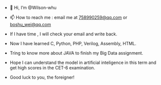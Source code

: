 - 👋 Hi, I’m @Wilson-whu
- 📫 How to reach me : email me at 758990259@qq.com or boshu_wei@qq.com
- If I have time , I will check your email and write back.

- Now I have learned C, Python, PHP, Verilog, Assembly, HTML.
- Tring to know more about JAVA to finish my Big Data assignment.
- Hope I can understand the model in artificial inteligence in this term and get high scores in the CET-6 examination.
- Good luck to you, the foreigner!
<!---
Wilson-whu/Wilson-whu is a ✨ special ✨ repository because its `README.md` (this file) appears on your GitHub profile.
You can click the Preview link to take a look at your changes.
--->
